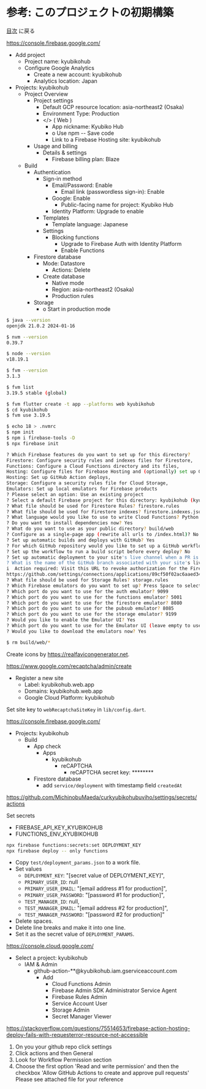 # 参考: このプロジェクトの初期構築

[目次](index.md) に戻る

<https://console.firebase.google.com/>

- Add project
    - Project name: kyubikohub
    - Configure Google Analytics
        - Create a new account: kyubikohub
        - Analytics location: Japan
- Projects: kyubikohub
    - Project Overview
        - Project settings
            - Default GCP resource location: asia-northeast2 (Osaka)
            - Environment Type: Production
            - </> ( Web )
                - App nickname: Kyubiko Hub
                - o Use npm -- Save code
                - Link to a Firebase Hosting site: kyubikohub
        - Usage and billing
            - Details & settings
                - Firebase billing plan: Blaze
    - Build
        - Authentication
            - Sign-in method
                - Email/Password: Enable
                    - Email link (passwordless sign-in): Enable
                - Google: Enable
                    - Public-facing name for project: Kyubiko Hub
                - Identity Platform: Upgrade to enable
            - Templates
                - Template language: Japanese
            - Settings
                - Blocking functions
                    - Upgrade to Firebase Auth with Identity Platform
                    - Enable Functions
        - Firestore database
            - Mode: Datastore
                - Actions: Delete
            - Create database
                - Native mode
                - Region: asia-northeast2 (Osaka)
                - Production rules
        - Storage
            - o Start in production mode

```bash
$ java --version
openjdk 21.0.2 2024-01-16

$ nvm --version
0.39.7

$ node --version
v18.19.1

$ fvm --version
3.1.3

$ fvm list
3.19.5 stable (global)

$ fvm flutter create -t app --platforms web kyubikohub
$ cd kyubikohub
$ fvm use 3.19.5

$ echo 18 > .nvmrc
$ npm init
$ npm i firebase-tools -D
$ npx firebase init

? Which Firebase features do you want to set up for this directory?
Firestore: Configure security rules and indexes files for Firestore,
Functions: Configure a Cloud Functions directory and its files,
Hosting: Configure files for Firebase Hosting and (optionally) set up GitHub Action deploys,
Hosting: Set up GitHub Action deploys,
Storage: Configure a security rules file for Cloud Storage,
Emulators: Set up local emulators for Firebase products
? Please select an option: Use an existing project
? Select a default Firebase project for this directory: kyubikohub (kyubikohub)
? What file should be used for Firestore Rules? firestore.rules
? What file should be used for Firestore indexes? firestore.indexes.json
? What language would you like to use to write Cloud Functions? Python
? Do you want to install dependencies now? Yes
? What do you want to use as your public directory? build/web
? Configure as a single-page app (rewrite all urls to /index.html)? No
? Set up automatic builds and deploys with GitHub? Yes
? For which GitHub repository would you like to set up a GitHub workflow?  MichinobuMaeda/kyubikohub
? Set up the workflow to run a build script before every deploy? No
? Set up automatic deployment to your site's live channel when a PR is merged? Yes
? What is the name of the GitHub branch associated with your site's live channel? main
i  Action required: Visit this URL to revoke authorization for the Firebase CLI GitHub OAuth App:
https://github.com/settings/connections/applications/89cf50f02ac6aaed3484
? What file should be used for Storage Rules? storage.rules
? Which Firebase emulators do you want to set up? Press Space to select emulators, then Enter to confirm your choices. Authentication Emulator, Functions Emulator, Firestore Emulator, Storage Emulator
? Which port do you want to use for the auth emulator? 9099
? Which port do you want to use for the functions emulator? 5001
? Which port do you want to use for the firestore emulator? 8080
? Which port do you want to use for the pubsub emulator? 8085
? Which port do you want to use for the storage emulator? 9199
? Would you like to enable the Emulator UI? Yes
? Which port do you want to use for the Emulator UI (leave empty to use any available port)? 4040
? Would you like to download the emulators now? Yes

$ rm build/web/*
```

Create icons by <https://realfavicongenerator.net>.

<https://www.google.com/recaptcha/admin/create>

- Register a new site
    - Label: kyubikohub.web.app
    - Domains: kyubikohub.web.app
    - Google Cloud Platform: kyubikohub

Set site key to `webRecaptchaSiteKey` in `lib/config.dart`.

<https://console.firebase.google.com/>

- Projects: kyubikohub
    - Build
        - App check
            - Apps
                - kyubikohub
                    - reCAPTCHA
                        - reCAPTCHA secret key: ********
        - Firestore database
            - add `service/deployment` with timestamp field `createdAt`

<https://github.com/MichinobuMaeda/curkyubikohubuviho/settings/secrets/actions>

Set secrets

- FIREBASE_API_KEY_KYUBIKOHUB
- FUNCTIONS_ENV_KYUBIKOHUB

```bash
npx firebase functions:secrets:set DEPLOYMENT_KEY
npx firebase deploy -- only functions
```

- Copy `test/deployment_params.json` to a work file.
- Set values
    - `DEPLOYMENT_KEY`: "[secret value of DEPLOYMENT_KEY]",
    - `PRIMARY_USER_ID`: null
    - `PRIMARY_USER_EMAIL`: "[email address #1 for production]",
    - `PRIMARY_USER_PASSWORD`: "[password #1 for production]",
    - `TEST_MANAGER_ID`: null,
    - `TEST_MANAGER_EMAIL`: "[email address #2 for production]",
    - `TEST_MANAGER_PASSWORD`: "[password #2 for production]"
- Delete spaces.
- Delete line breaks and make it into one line.
- Set it as the secret value of `DEPLOYMENT_PARAMS`.

<https://console.cloud.google.com/>

- Select a project: kyubikohub
    - IAM & Admin
        - github-action-**@kyubikohub.iam.gserviceaccount.com
            - Add
                - Cloud Functions Admin
                - Firebase Admin SDK Administrator Service Agent
                - Firebase Rules Admin
                - Service Account User
                - Storage Admin
                - Secret Manager Viewer

<https://stackoverflow.com/questions/75514653/firebase-action-hosting-deploy-fails-with-requesterror-resource-not-accessible>

1. On you your github repo click settings
2. Click actions and then General
3. Look for Workflow Permission section
4. Choose the first option 'Read and write permission' and then the checkbox 'Allow GitHub Actions to create and approve pull requests' Please see attached file for your reference
